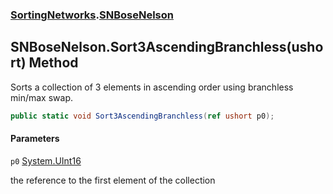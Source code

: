 ### [SortingNetworks](SortingNetworks.md 'SortingNetworks').[SNBoseNelson](SortingNetworks.SNBoseNelson.md 'SortingNetworks.SNBoseNelson')

## SNBoseNelson.Sort3AscendingBranchless(ushort) Method

Sorts a collection of 3 elements in ascending order using branchless min/max swap.

```csharp
public static void Sort3AscendingBranchless(ref ushort p0);
```
#### Parameters

<a name='SortingNetworks.SNBoseNelson.Sort3AscendingBranchless(ushort).p0'></a>

`p0` [System.UInt16](https://docs.microsoft.com/en-us/dotnet/api/System.UInt16 'System.UInt16')

the reference to the first element of the collection